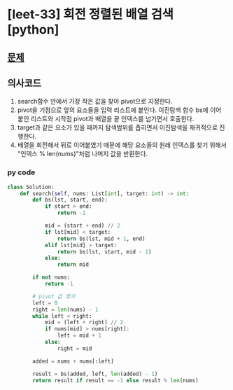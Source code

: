# [leet-33] 회전 정렬된 배열 검색 [python]

## [문제](https://leetcode.com/problems/search-in-rotated-sorted-array/) 

## 의사코드
1. search함수 안에서 가장 작은 값을 찾아 pivot으로 지정한다.
2. pivot을 기점으로 앞의 요소들을 입력 리스트에 붙인다. 이진탐색 함수 bs에 이어 붙인 리스트와 시작점 pivot과 배열을 끝 인덱스를 넘기면서 호출한다.
3. target과 같은 요소가 있을 때까지 탐색범위를 좁히면서 이진탐색을 재귀적으로 진행한다.
4. 배열을 회전해서 뒤로 이어붙였기 때문에 해당 요소들의 원래 인덱스를 찾기 위해서 "인덱스 % len(nums)"처럼 나머지 값을 반환한다.

### py code
```py
class Solution:
    def search(self, nums: List[int], target: int) -> int:
        def bs(lst, start, end):
            if start > end:
                return -1

            mid = (start + end) // 2
            if lst[mid] < target:
                return bs(lst, mid + 1, end)
            elif lst[mid] > target:
                return bs(lst, start, mid - 1)
            else:
                return mid

        if not nums:
            return -1

        # pivot 값 찾기
        left = 0
        right = len(nums) - 1
        while left < right:
            mid = (left + right) // 2
            if nums[mid] > nums[right]:
                left = mid + 1
            else:
                right = mid

        added = nums + nums[:left]

        result = bs(added, left, len(added) - 1)
        return result if result == -1 else result % len(nums)
```

